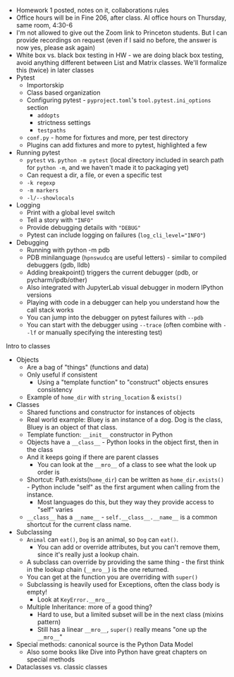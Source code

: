 - Homework 1 posted, notes on it, collaborations rules
- Office hours will be in Fine 206, after class. AI office hours on Thursday,
  same room, 4:30-6
- I'm not allowed to give out the Zoom link to Princeton students. But I can
  provide recordings on request (even if I said no before, the answer is now
  yes, please ask again)
- White box vs. black box testing in HW - we are doing black box testing, avoid
  anything different between List and Matrix classes. We'll formalize this
  (twice) in later classes
- Pytest
  - Importorskip
  - Class based organization
  - Configuring pytest - `pyproject.toml`'s `tool.pytest.ini_options` section
    - `addopts`
    - strictness settings
    - `testpaths`
  - `conf.py` - home for fixtures and more, per test directory
  - Plugins can add fixtures and more to pytest, highlighted a few
- Running pytest
  - `pytest` vs. `python -m pytest` (local directory included in search path for
    `python -m`, and we haven't made it to packaging yet)
  - Can request a dir, a file, or even a specific test
  - `-k regexp`
  - `-m markers`
  - `-l/--showlocals`
- Logging
  - Print with a global level switch
  - Tell a story with `"INFO"`
  - Provide debugging details with `"DEBUG"`
  - Pytest can include logging on failures (`log_cli_level="INFO"`)
- Debugging
  - Running with python -m pdb
  - PDB minilanguage (`hpnswudcq` are useful letters) - similar to compiled
    debuggers (gdb, lldb)
  - Adding breakpoint() triggers the current debugger (pdb, or
    pycharm/ipdb/other)
  - Also integrated with JupyterLab visual debugger in modern IPython versions
  - Playing with code in a debugger can help you understand how the call stack
    works
  - You can jump into the debugger on pytest failures with `--pdb`
  - You can start with the debugger using `--trace` (often combine with `--lf`
    or manually specifying the interesting test)

Intro to classes

- Objects
  - Are a bag of "things" (functions and data)
  - Only useful if consistent
    - Using a "template function" to "construct" objects ensures consistency
  - Example of `home_dir` with `string_location` & `exists()`
- Classes
  - Shared functions and constructor for instances of objects
  - Real world example: Bluey is an instance of a dog. Dog is the class, Bluey
    is an object of that class.
  - Template function: `__init__` constructor in Python
  - Objects have a `__class__` - Python looks in the object first, then in the
    class
  - And it keeps going if there are parent classes
    - You can look at the `__mro__` of a class to see what the look up order is
  - Shortcut: Path.exists(`home_dir`) can be written as `home_dir.exists()` -
    Python include "self" as the first argument when calling from the instance.
    - Most languages do this, but they way they provide access to "self" varies
  - `__class__` has a `__name__` - `self.__class__.__name__` is a common
    shortcut for the current class name.
- Subclassing
  - `Animal` can `eat()`, `Dog` is an animal, so `Dog` can `eat()`.
    - You can add or override attributes, but you can't remove them, since it's
      really just a lookup chain.
  - A subclass can override by providing the same thing - the first think in the
    lookup chain (`__mro__`) is the one returned.
  - You can get at the function you are overriding with `super()`
  - Subclassing is heavily used for Exceptions, often the class body is empty!
    - Look at `KeyError.__mro__`
  - Multiple Inheritance: more of a good thing?
    - Hard to use, but a limited subset will be in the next class (mixins
      pattern)
    - Still has a linear `__mro__`, `super()` really means "one up the
      `__mro__`"
- Special methods: canonical source is the Python Data Model
  - Also some books like Dive into Python have great chapters on special methods
- Dataclasses vs. classic classes
